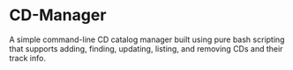 # CD-Manager
A simple command-line CD catalog manager built using pure bash scripting that supports adding, finding, updating, listing, and removing CDs and their track info. 

